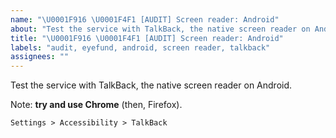 ```yaml
---
name: "\U0001F916 \U0001F4F1 [AUDIT] Screen reader: Android"
about: "Test the service with TalkBack, the native screen reader on Android."
title: "\U0001F916 \U0001F4F1 [AUDIT] Screen reader: Android"
labels: "audit, eyefund, android, screen reader, talkback"
assignees: ""
---
```

Test the service with TalkBack, the native screen reader on Android.

Note: **try and use Chrome** (then, Firefox).

`Settings > Accessibility > TalkBack`
